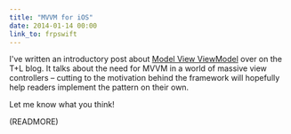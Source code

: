 ```yaml
---
title: "MVVM for iOS"
date: 2014-01-14 00:00
link_to: frpswift
---
```


I've written an introductory post about [Model View ViewModel](http://www.teehanlax.com/blog/model-view-viewmodel-for-ios/) over on the T+L blog. It talks about the need for MVVM in a world of massive view controllers –&nbsp;cutting to the motivation behind the framework will hopefully help readers implement the pattern on their own.

Let me know what you think!

(READMORE)
